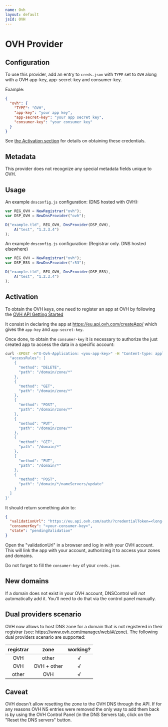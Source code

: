```yaml
---
name: Ovh
layout: default
jsId: OVH
---
```

# OVH Provider

## Configuration

To use this provider, add an entry to `creds.json` with `TYPE` set to `OVH`
along with a OVH app-key, app-secret-key and consumer-key.

Example:

```json
{
  "ovh": {
    "TYPE": "OVH",
    "app-key": "your app key",
    "app-secret-key": "your app secret key",
    "consumer-key": "your consumer key"
  }
}
```

See [the Activation section](#activation) for details on obtaining these credentials.

## Metadata

This provider does not recognize any special metadata fields unique to OVH.

## Usage

An example `dnsconfig.js` configuration: (DNS hosted with OVH):

```js
var REG_OVH = NewRegistrar("ovh");
var DSP_OVH = NewDnsProvider("ovh");

D("example.tld", REG_OVH, DnsProvider(DSP_OVH),
    A("test", "1.2.3.4")
);
```

An example `dnsconfig.js` configuration: (Registrar only. DNS hosted elsewhere)

```js
var REG_OVH = NewRegistrar("ovh");
var DSP_R53 = NewDnsProvider("r53");

D("example.tld", REG_OVH, DnsProvider(DSP_R53),
    A("test", "1.2.3.4")
);
```


## Activation

To obtain the OVH keys, one need to register an app at OVH by following the
[OVH API Getting Started](https://docs.ovh.com/gb/en/customer/first-steps-with-ovh-api/)

It consist in declaring the app at https://eu.api.ovh.com/createApp/
which gives the `app-key` and `app-secret-key`.

Once done, to obtain the `consumer-key` it is necessary to authorize the just created app
to access the data in a specific account:

```bash
curl -XPOST -H"X-Ovh-Application: <you-app-key>" -H "Content-type: application/json" https://eu.api.ovh.com/1.0/auth/credential -d'{
  "accessRules": [
    {
      "method": "DELETE",
      "path": "/domain/zone/*"
    },
    {
      "method": "GET",
      "path": "/domain/zone/*"
    },
    {
      "method": "POST",
      "path": "/domain/zone/*"
    },
    {
      "method": "PUT",
      "path": "/domain/zone/*"
    },
    {
      "method": "GET",
      "path": "/domain/*"
    },
    {
      "method": "PUT",
      "path": "/domain/*"
    },
    {
      "method": "POST",
      "path": "/domain/*/nameServers/update"
    }
  ]
}'
```

It should return something akin to:

```json
{
  "validationUrl": "https://eu.api.ovh.com/auth/?credentialToken=<long-token>",
  "consumerKey": "<your-consumer-key>",
  "state": "pendingValidation"
}
```

Open the "validationUrl" in a browser and log in with your OVH account. This will link the app with your account,
authorizing it to access your zones and domains.

Do not forget to fill the `consumer-key` of your `creds.json`.

## New domains

If a domain does not exist in your OVH account, DNSControl
will *not* automatically add it. You'll need to do that via the
control panel manually.

## Dual providers scenario

OVH now allows to host DNS zone for a domain that is not registered in their registrar (see: https://www.ovh.com/manager/web/#/zone). The following dual providers scenario are supported:

| registrar | zone        | working? |
|:---------:|:-----------:|:--------:|
|  OVH      | other       |    √     |
|  OVH      | OVH + other |    √     |
|  other    | OVH         |    √     |

## Caveat

OVH doesn't allow resetting the zone to the OVH DNS through the API. If for any reasons OVH NS entries were
removed the only way to add them back is by using the OVH Control Panel (in the DNS Servers tab, click on the "Reset the
DNS servers" button.

